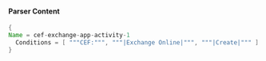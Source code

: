 #### Parser Content
```Java
{
Name = cef-exchange-app-activity-1
  Conditions = [ """CEF:""", """|Exchange Online|""", """|Create|""" ]
}
```